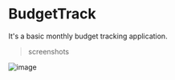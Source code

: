 # BudgetTrack

It's a basic monthly budget tracking application.<br>

> screenshots

![image](https://user-images.githubusercontent.com/52199294/76124322-6e103f80-6020-11ea-82d2-dab3818732bd.png)
